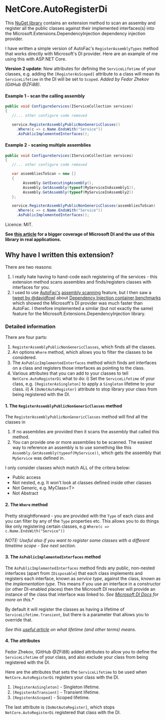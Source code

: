 # NetCore.AutoRegisterDi

This [NuGet library](https://www.nuget.org/packages/NetCore.AutoRegisterDi/) contains an extension method to scan an assemby and register all the public classes against their implemented interfaces(s) into the Microsoft.Extensions.DependencyInjection dependency injection provider. 

I have written a simple version of AutoFac's `RegisterAssemblyTypes` method that works directly with Microsoft's DI provider. Here are an example of me using this with ASP.NET Core.

**Version 2 update**: New attributes for defining the `ServiceLifetime` of your classes, e.g. adding the `[RegisterAsScoped]` attribute to a class will mean its `ServiceLifetime` in the DI will be set to `Scoped`. *Added by Fedor Zhekov (GitHub @ZFi88)*.

#### Example 1 - scan the calling assembly

```c#
public void ConfigureServices(IServiceCollection services)
{
   //... other configure code removed

   service.RegisterAssemblyPublicNonGenericClasses()
     .Where(c => c.Name.EndsWith("Service"))
     .AsPublicImplementedInterfaces();
```


#### Example 2 - scaning multiple assemblies

```c#
public void ConfigureServices(IServiceCollection services)
{
   //... other configure code removed

   var assembliesToScan = new [] 
   {
        Assembly.GetExecutingAssembly(),
        Assembly.GetAssembly(typeof(MyServiceInAssembly1)),
        Assembly.GetAssembly(typeof(MyServiceInAssembly2))
   };   

   service.RegisterAssemblyPublicNonGenericClasses(assembliesToScan)
     .Where(c => c.Name.EndsWith("Service"))
     .AsPublicImplementedInterfaces(); 
```


Licence: MIT.

**See [this article](https://www.thereformedprogrammer.net/asp-net-core-fast-and-automatic-dependency-injection-setup/)
for a bigger coverage of Microsoft DI and the use of this library in real applications.**

## Why have I written this extension?

There are two reasons:

1. I really hate having to hand-code each registering of the services - this
extension method scans assembles and finds/registers classes with interfaces for you.
2. I used to use [AutoFac's](https://autofac.org/) [assembly scanning](http://autofac.readthedocs.io/en/latest/register/scanning.html#assembly-scanning)
feature, but I then saw a [tweet by @davidfowl](https://twitter.com/davidfowl/status/987866910946615296) about 
[Dependency Injection container benchmarks](https://ipjohnson.github.io/DotNet.DependencyInjectionBenchmarks/)
which showed the Microsoft's DI provider was much faster than AutoFac.
I therefore implemented a similar (but not exactly the same) feature for the
Microsoft.Extensions.DependencyInjection library.



### Detailed information

There are four parts:
1. `RegisterAssemblyPublicNonGenericClasses`, which finds all the classes.
2. An options `Where` method, which allows you to filter the classes to be considered.
3. The `AsPublicImplementedInterfaces` method which finds ant interfaces on a class and registers those interfaces as pointing to the class.
4. Various attributes that you can add to your classes to tell `NetCore.AutoRegisterDi` what to do:
   i) Set the `ServiceLifetime` of your class, e.g. `[RegisterAsSingleton]` to apply a `Singleton` lifetime to your class.
   ii) A `[DoNotAutoRegister]` attribute to stop library your class from being registered with the DI.


#### 1. The `RegisterAssemblyPublicNonGenericClasses` method

The `RegisterAssemblyPublicNonGenericClasses` method will find all the classes in

1. If no assemblies are provided then it scans the assembly that called this method.
2. You can provide one or more assemblies to be scanned. The easiest way to reference an assembly is to use something like this `Assembly.GetAssembly(typeof(MyService))`, which gets the assembly that `MyService` was defined in.

I only consider classes which match ALL of the critera below:

- Public access
- Not nested, e.g. It won't look at classes defined inside other classes
- Not Generic, e.g. MyClass\<T\>
- Not Abstract


#### 2. The `Where` method

Pretty straightforward - you are provided with the `Type` of each class and you can filter by any of the `Type` properties etc. This allows you to do things like only registering certain classes, e.g `Where(c => c.Name.EndsWith("Service"))`

*NOTE: Useful also if you want to register some classes with a different timetime scope - See next section.*

#### 3. The `AsPublicImplementedInterfaces` method

The `AsPublicImplementedInterfaces` method finds any public, non-nested interfaces 
(apart from `IDisposable`) that each class implements and registers each
interface, known as *service type*, against the class, known as the *implementation type*.
This means if you use an interface in a constructor (or other DI-enabled places)
then the Microsoft DI resolver will provide an instance of the class that interface
was linked to.
*See [Microsoft DI Docs](https://docs.microsoft.com/en-us/aspnet/core/fundamentals/dependency-injection?view=aspnetcore-2.1) for more on this*.*

By default it will register the classes as having a lifetime of `ServiceLifetime.Transient`,
but there is a parameter that allows you to override that.

*See this [useful article](https://joonasw.net/view/aspnet-core-di-deep-dive)
on what lifetime (and other terms) means.*

#### 4. The attributes

Fedor Zhekov, (GitHub @ZFi88) added attributes to allow you to define the `ServiceLifetime` of your class, and also exclude your class from being registered with the DI. 

Here are the attributes that sets the `ServiceLifetime` to be used when `NetCore.AutoRegisterDi` registers your class with the DI.

1. `[RegisterAsSingleton]` - Singleton lifetime.
2. `[RegisterAsTransient]` - Transient lifetime.
3. `[RegisterAsScoped]` - Scoped lifetime.

The last attribute is `[DoNotAutoRegister]`, which stops `NetCore.AutoRegisterDi` registered that class with the DI. 